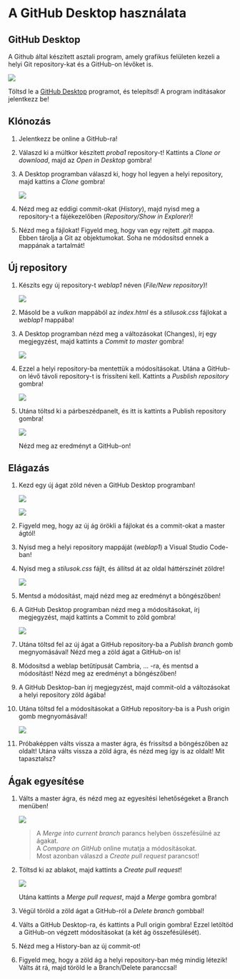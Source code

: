 A GitHub Desktop használata
===========================

GitHub Desktop
--------------

A Github által készített asztali program, amely grafikus felületen kezeli a
helyi Git repository-kat és a GitHub-on lévőket is.

![](media/c53e08195965ab21a3e67eb972d07398.png)

Töltsd le a [GitHub Desktop](https://desktop.github.com/) programot, és
telepítsd! A program indításakor jelentkezz be!

Klónozás
--------

1.  Jelentkezz be online a GitHub-ra!

2.  Válaszd ki a múltkor készített *proba1* repository-t! Kattints a *Clone or
    download*, majd az *Open in Desktop* gombra!

3.  A Desktop programban válaszd ki, hogy hol legyen a helyi repository, majd
    kattins a *Clone* gombra!  
    

    ![](media/d4b35c8b0cbe1e5a1234d4044a7ecafb.png)

4.  Nézd meg az eddigi commit-okat (*History*), majd nyisd meg a repository-t a
    fájékezelőben (*Repository/Show in Explorer*)!

5.  Nézd meg a fájlokat! Figyeld meg, hogy van egy rejtett *.git* mappa. Ebben
    tárolja a Git az objektumokat. Soha ne módosítsd ennek a mappának a
    tartalmát!

Új repository
-------------

1.  Készíts egy új repository-t *weblap1* néven (*File/New repository*)!  
    

    ![](media/215d52af6a3ef3f7426e49e13a58d447.png)

2.  Másold be a *vulkan* mappából az *index.html* és a *stilusok.css* fájlokat a
    *weblap1* mappába!

3.  A Desktop programban nézd meg a változásokat (Changes), írj egy megjegyzést,
    majd kattints a *Commit to master* gombra!  
    

    ![](media/2d62c1a335e424fed78257a71586e237.png)

4.  Ezzel a helyi repository-ba mentettük a módosításokat. Utána a GitHub-on
    lévő távoli repository-t is frissíteni kell. Kattints a *Pusblish
    repository* gombra!  
    

    ![](media/f0665b0df85ebcf199a312ff87a2c257.png)

5.  Utána töltsd ki a párbeszédpanelt, és itt is kattints a Publish repository
    gombra!  
    

    ![](media/7fd671676cbb41a31ee1b03f88906713.png)

    Nézd meg az eredményt a GitHub-on!

Elágazás
--------

1.  Kezd egy új ágat zöld néven a GitHub Desktop programban!  
    

    ![](media/5740aff519fb1f46a5310782fdabde8b.png)

    ![](media/a73f15d7c48fb3309c888473594983bc.png)

2.  Figyeld meg, hogy az új ág örökli a fájlokat és a commit-okat a master
    ágtól!

3.  Nyisd meg a helyi repository mappáját (*weblap1*) a Visual Studio Code-ban!

4.  Nyisd meg a *stilusok.css* fájlt, és állítsd át az oldal háttérszínét
    zöldre!  
    

    ![](media/fe4f8337a148f8314e8541a040d4f4f7.png)

5.  Mentsd a módosítást, majd nézd meg az eredményt a böngészőben!

6.  A GitHub Desktop programban nézd meg a módosításokat, írj megjegyzést, majd
    kattints a Commit to zöld gombra!  
    

    ![](media/f50c16f8c26b73440d6581ca93d1fdb8.png)

7.  Utána töltsd fel az új ágat a GitHub repository-ba a *Publish branch* gomb
    megnyomásával! Nézd meg a zöld ágat a GitHub-on is!

8.  Módosítsd a weblap betűtípusát Cambria, … -ra, és mentsd a módosítást! Nézd
    meg az eredményt a böngészőben!

9.  A GitHub Desktop-ban írj megjegyzést, majd commit-old a változásokat a helyi
    repository zöld ágába!

10. Utána töltsd fel a módosításokat a GitHub repository-ba is a Push origin
    gomb megnyomásával!  
    

    ![](media/01b2b044435db9122f1b52193c7aad3a.png)

11. Próbaképpen válts vissza a master ágra, és frissítsd a böngészőben az
    oldalt! Utána válts vissza a zöld ágra, és nézd meg így is az oldalt! Mit
    tapasztalsz?

Ágak egyesítése
---------------

1.  Válts a master ágra, és nézd meg az egyesítési lehetőségeket a Branch
    menüben!  
    

    ![](media/d68a4260e891004139553f9a18705573.png)

    >     
    >   A *Merge into current branch* parancs helyben összefésülné az ágakat.  
    >   A *Compare on GitHub* online mutatja a módosításokat.  
    >   Most azonban válaszd a *Create pull request* parancsot!

2.  Töltsd ki az ablakot, majd kattints a *Create pull request*!  
    

    ![](media/5384cfbf500599958f92975b819a84cf.png)

    Utána kattints a *Merge pull request*, majd a *Merge* gombra gombra!

3.  Végül töröld a zöld ágat a GitHub-ról a *Delete branch* gombbal!

4.  Válts a GitHub Desktop-ra, és kattints a Pull origin gombra! Ezzel letöltöd
    a GitHub-on végzett módosításokat (a két ág összefésülését).

5.  Nézd meg a History-ban az új commit-ot!

6.  Figyeld meg, hogy a zöld ág a helyi repository-ban még mindig létezik! Válts
    át rá, majd töröld le a Branch/Delete paranccsal!
